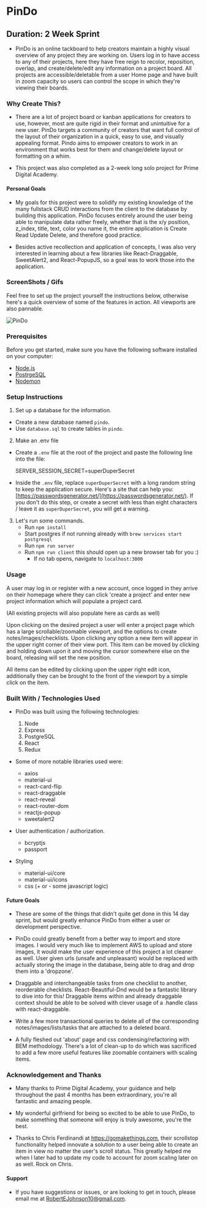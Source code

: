 # PinDo

## Duration: 2 Week Sprint

  - PinDo is an online tackboard to help creators maintain a highly visual overview of any project they are working on. Users log in to have access to any of their projects, here they have free reign to recolor, reposition, overlap, and create/delete/edit any information on a project board. All projects are accessible/deletable from a user Home page and have built in zoom capacity so users can control the scope in which they're viewing their boards.

### Why Create This?

  - There are a lot of project board or kanban applications for creators to use, however, most are quite rigid in their format and unintuitive for a new user. PinDo targets a community of creators that want full control of the layout of their organization in a quick, easy to use, and visually appealing format. Pindo aims to empower creators to work in an environment that works best for them and change/delete layout or formatting on a whim.

  - This project was also completed as a 2-week long solo project for Prime Digital Academy.

#### Personal Goals

  - My goals for this project were to solidify my existing knowledge of the many fullstack CRUD interactions from the client to the database by building this application. PinDo focuses entirely around the user being able to manipulate data rather freely, whether that is the x/y position, z_index, title, text, color you name it, the entire application is Create Read Update Delete, and therefore good practice.

  - Besides active recollection and application of concepts, I was also very interested in learning about a few libraries like React-Draggable, SweetAlert2, and React-PopupJS, so a goal was to work those into the application. 

### ScreenShots / Gifs

Feel free to set up the project yourself the instructions below, otherwise here's a quick overview of some of the features in action. All viewports are also pannable.

![PinDo](/documentation/PinDo.gif)

### Prerequisites

Before you get started, make sure you have the following software installed on your computer:

- [Node.js](https://nodejs.org/en/)
- [PostrgeSQL](https://www.postgresql.org/)
- [Nodemon](https://nodemon.io/)

### Setup Instructions

1. Set up a database for the information.
  * Create a new database named `pindo`.
  * Use `database.sql` to create tables in `pindo`.
  
2. Make an .env file 
  * Create a `.env` file at the root of the project and paste the following line into the file:
      
    SERVER_SESSION_SECRET=superDuperSecret
       
  * Inside the `.env` file, replace `superDuperSecret` with a long random string to keep the application secure. Here's a site that can help you: [https://passwordsgenerator.net/](https://passwordsgenerator.net/). If you don't do this step, or create a secret with less than eight characters / leave it as `superDuperSecret`, you will get a warning.
  
3. Let's run some commands.
   * Run `npm install`
   * Start postgres if not running already with `brew services start postgresql`
   * Run `npm run server`
   * Run `npm run client` this should open up a new browser tab for you :)
     * If no tab opens, navigate to `localhost:3000`

### Usage

A user may log in or register with a new account, once logged in they arrive on their homepage where they can click 'create a project' and enter new project information which will populate a project card.
  
(All existing projects will also populate here as cards as well)
  
Upon clicking on the desired project a user will enter a project page which has a large scrollable/zoomable viewport, and the options to create notes/images/checklists. Upon clicking any option a new item will appear in the upper right corner of their view port. This item can be moved by clicking and holding down upon it and moving the cursor somewhere else on the board, releasing will set the new position.

All items can be edited by clicking upon the upper right edit icon, additionally they can be brought to the front of the viewport by a simple click on the item.

### Built With / Technologies Used

  - PinDo was built using the following technologies:
      1. Node
      2. Express
      3. PostgreSQL
      4. React
      5. Redux
  
  - Some of more notable libraries used were:
      * axios
      * material-ui
      * react-card-flip
      * react-draggable
      * react-reveal
      * react-router-dom
      * reactjs-popup
      * sweetalert2

  - User authentication / authorization.
      * bcryptjs
      * passport

  - Styling
      * material-ui/core
      * material-ui/icons
      * css (+ or - some javascript logic)

#### Future Goals

  * These are some of the things that didn't quite get done in this 14 day sprint, but would greatly enhance PinDo from either a user or development perspective.
  
  - PinDo could greatly benefit from a better way to import and store images. I would very much like to implement AWS to upload and store images, it would make the user experience of this project a lot cleaner as well. User given urls (unsafe and unpleasant) would be replaced with actually storing the image in the database, being able to drag and drop them into a 'dropzone'. 

  - Draggable and interchangeable tasks from one checklist to another, reorderable checklists. React-Beautiful-Dnd would be a fantastic library to dive into for this! Draggable items within and already draggable context should be able to be solved with clever usage of a .handle class with react-draggable.

  - Write a few more transactional queries to delete all of the corresponding notes/images/lists/tasks that are attached to a deleted board.
  
  - A fully fleshed out 'about' page and css condensing/refactoring with BEM methodology. There's a lot of clean-up to do which was sacrificed to add a few more useful features like zoomable containers with scaling items.

### Acknowledgement and Thanks

   - Many thanks to Prime Digital Academy, your guidance and help throughout the past 4 months has been extraordinary, you're all fantastic and amazing people.
  
   - My wonderful girlfriend for being so excited to be able to use PinDo, to make something that someone will enjoy is truly awesome, you're the best.

   - Thanks to Chris Ferdinandi at https://gomakethings.com, their scrollstop functionality helped innovate a solution to a user being able to create an item in view no matter the user's scroll status. This greatly helped me when I later had to update my code to account for zoom scaling later on as well. Rock on Chris.

#### Support
  - If you have suggestions or issues, or are looking to get in touch, please email me at RobertEJohnson10@gmail.com.

